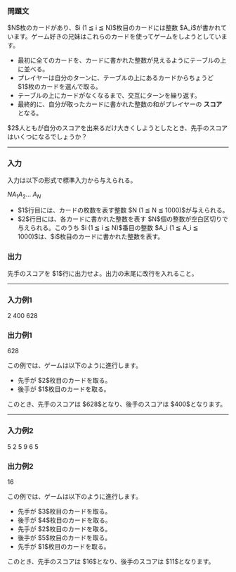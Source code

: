 
<div>

<div>

<div>

<section>

### **問題文**

<p>
$N$枚のカードがあり、$i (1 ≦ i ≦ N)$枚目のカードには整数 $A_i$が書かれています。ゲーム好きの兄妹はこれらのカードを使ってゲームをしようとしています。
</p>

<ul>

<li>
最初に全てのカードを、カードに書かれた整数が見えるようにテーブルの上に並べる。
</li>

<li>
プレイヤーは自分のターンに、テーブルの上にあるカードからちょうど $1$枚のカードを選んで取る。
</li>

<li>
テーブルの上にカードがなくなるまで、交互にターンを繰り返す。
</li>

<li>
最終的に、自分が取ったカードに書かれた整数の和がプレイヤーの 
		
<strong>
スコア
</strong>
となる。
	
</li>

</ul>

<p>
$2$人ともが自分のスコアを出来るだけ大きくしようとしたとき、先手のスコアはいくつになるでしょうか？
</p>

</section>

</div>

---

<div>

<div>

<section>

### **入力**

<p>
入力は以下の形式で標準入力から与えられる。
</p>

<div>

$N$$A_1$$A_2$... $A_N$
</div>

<ul>

<li>
$1$行目には、カードの枚数を表す整数 $N (1 ≦ N ≦ 1000)$が与えられる。
</li>

<li>
$2$行目には、各カードに書かれた整数を表す $N$個の整数が空白区切りで与えられる。このうち $i (1 ≦ i ≦ N)$番目の整数 $A_i (1 ≦ A_i ≦ 1000)$は、$i$枚目のカードに書かれた整数を表す。
</li>

</ul>

</section>

</div>

<div>

<section>

### **出力**

<p>
先手のスコアを $1$行に出力せよ。出力の末尾に改行を入れること。
</p>

</section>

</div>

</div>

---

<div>

<section>

### **入力例1**

<div>

2
400 628

</div>

</section>

</div>

<div>

<section>

### **出力例1**

<div>

628

</div>

<p>
この例では、ゲームは以下のように進行します。
</p>

<ul>

<li>
先手が $2$枚目のカードを取る。
</li>

<li>
後手が $1$枚目のカードを取る。
</li>

</ul>

<p>
このとき、先手のスコアは $628$となり、後手のスコアは $400$となります。
</p>

</section>

</div>

---

<div>

<section>

### **入力例2**

<div>

5
2 5 9 6 5

</div>

</section>

</div>

<div>

<section>

### **出力例2**

<div>

16

</div>

<p>
この例では、ゲームは以下のように進行します。
</p>

<ul>

<li>
先手が $3$枚目のカードを取る。
</li>

<li>
後手が $4$枚目のカードを取る。
</li>

<li>
先手が $2$枚目のカードを取る。
</li>

<li>
後手が $5$枚目のカードを取る。
</li>

<li>
先手が $1$枚目のカードを取る。
</li>

</ul>

<p>
このとき、先手のスコアは $16$となり、後手のスコアは $11$となります。
</p>

</section>

</div>

</div>

</div>
